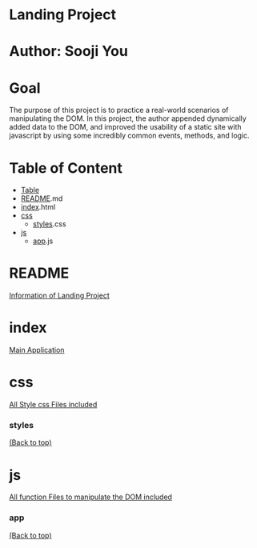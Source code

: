 <!-- Add banner here -->
# Landing Project
# Author: Sooji You
<!-- Describe your project in brief -->
# Goal
The purpose of this project is to practice a real-world scenarios of manipulating the DOM. In this project, the author appended dynamically added data to the DOM, and improved the usability of a static site with javascript by using some incredibly common events, methods, and logic.

# Table of Content
- [Table](#table)
- [README](#README).md
- [index](#index).html
- [css](#css)
  - [styles](#styles).css
- [js](#js) 
  - [app](#app).js


# README 
[Information of Landing Project](#table)

# index
[Main Application](#table)
# css
[All Style css Files included](#table)
### styles
[(Back to top)](#table)
# js
[All function Files to manipulate the DOM included](#table)
### app
[(Back to top)](#table)



